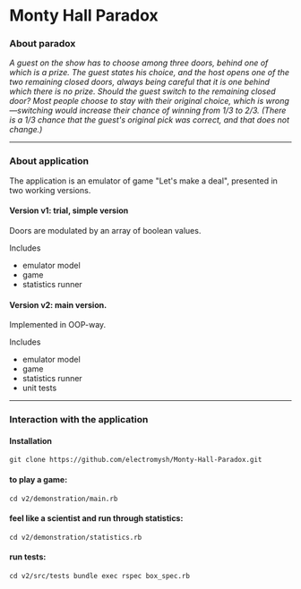 # Monty Hall Paradox

### About paradox
*A guest on the show has to choose among three doors, behind one of which is a prize. The guest states his choice, and the host opens one of the two remaining closed doors, always being careful that it is one behind which there is no prize. Should the guest switch to the remaining closed door? Most people choose to stay with their original choice, which is wrong—switching would increase their chance of winning from 1/3 to 2/3. (There is a 1/3 chance that the guest's original pick was correct, and that does not change.)* 

--------------------------------------------------------
### About application

The application is an emulator of game "Let's make a deal", presented in two working versions.

#### Version v1:    trial, simple version

Doors are modulated by an array of boolean values.

Includes
* emulator model
* game
* statistics runner

#### Version v2:    main version.
Implemented in OOP-way.

Includes
* emulator model
* game
* statistics runner
* unit tests

--------------------------------------------------------

### **Interaction with the application**

#### Installation

   
   `git clone https://github.com/electromysh/Monty-Hall-Paradox.git`


#### to play a game:
`cd v2/demonstration/main.rb`

#### feel like a scientist and run through statistics:
`cd v2/demonstration/statistics.rb`

#### run tests:
`cd v2/src/tests bundle exec rspec box_spec.rb`
